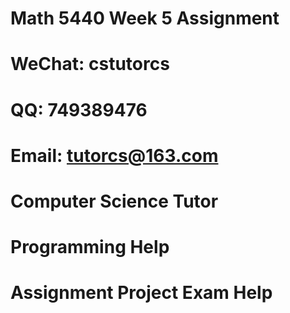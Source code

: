 # Math 5440 Week 5 Assignment
# WeChat: cstutorcs

# QQ: 749389476

# Email: tutorcs@163.com

# Computer Science Tutor

# Programming Help

# Assignment Project Exam Help
